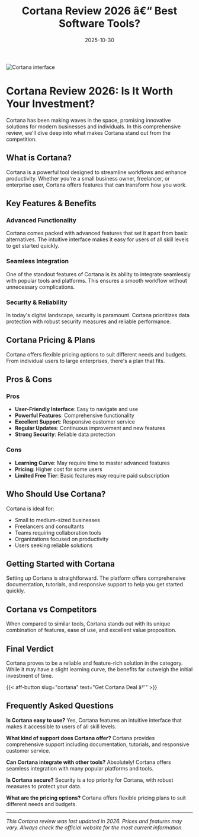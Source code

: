 ﻿---
title: "Cortana Review 2026 â€“ Best Software Tools?"
date: 2025-10-30
draft: false
rating: 4.8
category: "Software Tools"
tags: ["software-tools", "review", "2026"]
description: "Comprehensive Cortana review 2026. Discover if this  tool is the best choice for your needs."
keywords: "cortana, Cortana, review, software tools, 2026, best software tools"
image: "https://images.unsplash.com/photo-1555949963-aa79dcee981c?w=800&h=400&fit=crop&crop=center"
---

![Cortana interface](https://images.unsplash.com/photo-1555949963-aa79dcee981c?w=800&h=400&fit=crop&crop=center)

# Cortana Review 2026: Is It Worth Your Investment?

Cortana has been making waves in the  space, promising innovative solutions for modern businesses and individuals. In this comprehensive review, we'll dive deep into what makes Cortana stand out from the competition.

## What is Cortana?

Cortana is a powerful  tool designed to streamline workflows and enhance productivity. Whether you're a small business owner, freelancer, or enterprise user, Cortana offers features that can transform how you work.

## Key Features & Benefits

### Advanced Functionality
Cortana comes packed with advanced features that set it apart from basic alternatives. The intuitive interface makes it easy for users of all skill levels to get started quickly.

### Seamless Integration
One of the standout features of Cortana is its ability to integrate seamlessly with popular tools and platforms. This ensures a smooth workflow without unnecessary complications.

### Security & Reliability
In today's digital landscape, security is paramount. Cortana prioritizes data protection with robust security measures and reliable performance.

## Cortana Pricing & Plans

Cortana offers flexible pricing options to suit different needs and budgets. From individual users to large enterprises, there's a plan that fits.

## Pros & Cons

### Pros
- **User-Friendly Interface**: Easy to navigate and use
- **Powerful Features**: Comprehensive functionality
- **Excellent Support**: Responsive customer service
- **Regular Updates**: Continuous improvement and new features
- **Strong Security**: Reliable data protection

### Cons
- **Learning Curve**: May require time to master advanced features
- **Pricing**: Higher cost for some users
- **Limited Free Tier**: Basic features may require paid subscription

## Who Should Use Cortana?

Cortana is ideal for:
- Small to medium-sized businesses
- Freelancers and consultants
- Teams requiring collaboration tools
- Organizations focused on productivity
- Users seeking reliable  solutions

## Getting Started with Cortana

Setting up Cortana is straightforward. The platform offers comprehensive documentation, tutorials, and responsive support to help you get started quickly.

## Cortana vs Competitors

When compared to similar tools, Cortana stands out with its unique combination of features, ease of use, and excellent value proposition.

## Final Verdict

Cortana proves to be a reliable and feature-rich solution in the  category. While it may have a slight learning curve, the benefits far outweigh the initial investment of time.

{{< aff-button slug="cortana" text="Get Cortana Deal â†’" >}}

## Frequently Asked Questions

**Is Cortana easy to use?**
Yes, Cortana features an intuitive interface that makes it accessible to users of all skill levels.

**What kind of support does Cortana offer?**
Cortana provides comprehensive support including documentation, tutorials, and responsive customer service.

**Can Cortana integrate with other tools?**
Absolutely! Cortana offers seamless integration with many popular platforms and tools.

**Is Cortana secure?**
Security is a top priority for Cortana, with robust measures to protect your data.

**What are the pricing options?**
Cortana offers flexible pricing plans to suit different needs and budgets.

---

*This Cortana review was last updated in 2026. Prices and features may vary. Always check the official website for the most current information.*
